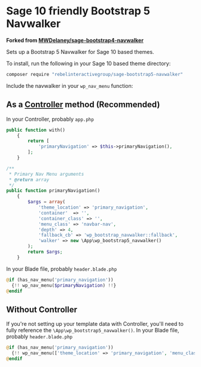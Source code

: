 # Sage 10 friendly Bootstrap 5 Navwalker

**Forked from [MWDelaney/sage-bootstrap4-navwalker](https://github.com/MWDelaney/sage-bootstrap4-navwalker)**

Sets up a Bootstrap 5 Navwalker for Sage 10 based themes.

To install, run the following in your Sage 10 based theme directory:
```bash
composer require "rebelinteractivegroup/sage-bootstrap5-navwalker"
```

Include the navwalker in your `wp_nav_menu` function:

## As a [Controller](https://github.com/soberwp/controller) method (Recommended)
In your Controller, probably `app.php`
```php
public function with()
    {
        return [
            'primaryNavigation' => $this->primaryNavigation(),
        ];
    }

/**
 * Primary Nav Menu arguments
 * @return array
 */
public function primaryNavigation()
    {
        $args = array(
            'theme_location' => 'primary_navigation',
            'container'  => '',
            'container_class' => '',
            'menu_class' => 'navbar-nav',
            'depth' => 4,
            'fallback_cb' => 'wp_bootstrap_navwalker::fallback',
            'walker' => new \App\wp_bootstrap5_navwalker()
        );
        return $args;
    }
```

In your Blade file, probably `header.blade.php`
```php
@if (has_nav_menu('primary_navigation'))
  {!! wp_nav_menu($primaryNavigation) !!}
@endif
```

## Without Controller
If you're not setting up your template data with Controller, you'll need to fully reference the `\App\wp_bootstrap5_navwalker()`.
In your Blade file, probably `header.blade.php`
```php
@if (has_nav_menu('primary_navigation'))
  {!! wp_nav_menu(['theme_location' => 'primary_navigation', 'menu_class' => 'navbar-nav', 'walker' => new \App\wp_bootstrap5_navwalker()]) !!}
@endif
```
